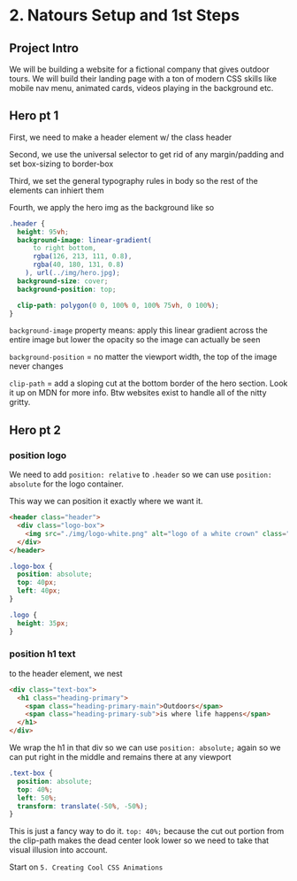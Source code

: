 # 2. Natours Setup and 1st Steps

## Project Intro

We will be building a website for a fictional company that gives outdoor tours. We will build their landing page with a ton of modern CSS skills like mobile nav menu, animated cards, videos playing in the background etc.

## Hero pt 1

First, we need to make a header element w/ the class header

Second, we use the universal selector to get rid of any margin/padding and set box-sizing to border-box

Third, we set the general typography rules in body so the rest of the elements can inhiert them

Fourth, we apply the hero img as the background like so

```css
.header {
  height: 95vh;
  background-image: linear-gradient(
      to right bottom,
      rgba(126, 213, 111, 0.8),
      rgba(40, 180, 131, 0.8)
    ), url(../img/hero.jpg);
  background-size: cover;
  background-position: top;

  clip-path: polygon(0 0, 100% 0, 100% 75vh, 0 100%);
}
```

`background-image` property means: apply this linear gradient across the entire image but lower the opacity so the image can actually be seen

`background-position` = no matter the viewport width, the top of the image never changes

`clip-path` = add a sloping cut at the bottom border of the hero section. Look it up on MDN for more info. Btw websites exist to handle all of the nitty gritty.

## Hero pt 2

### position logo

We need to add `position: relative` to `.header` so we can use `position: absolute` for the logo container.

This way we can position it exactly where we want it.

```html
<header class="header">
  <div class="logo-box">
    <img src="./img/logo-white.png" alt="logo of a white crown" class="logo" />
  </div>
</header>
```

```css
.logo-box {
  position: absolute;
  top: 40px;
  left: 40px;
}

.logo {
  height: 35px;
}
```

### position h1 text

to the header element, we nest

```html
<div class="text-box">
  <h1 class="heading-primary">
    <span class="heading-primary-main">Outdoors</span>
    <span class="heading-primary-sub">is where life happens</span>
  </h1>
</div>
```

We wrap the h1 in that div so we can use `position: absolute;` again so we can put right in the middle and remains there at any viewport

```css
.text-box {
  position: absolute;
  top: 40%;
  left: 50%;
  transform: translate(-50%, -50%);
}
```

This is just a fancy way to do it. `top: 40%;` because the cut out portion from the clip-path makes the dead center look lower so we need to take that visual illusion into account.

Start on `5. Creating Cool CSS Animations`
